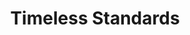 ---
ee_id: '2227'
site: '1'
type: '2'
url: 2012-061-timeless-standards
title: Timeless Standards
year: '2012'
display_year: '2012'
medium: Inkjet on Canvas
dims: 56 x 40 inches
pitch:
ps:
live_url:
related:
youtube:
related_code:
imgs: timeless-standards-2012-061-full-1-database-Lisson.jpg
subheading:
download:
add_credit:
add_credits:
commission:
layout: things-i-made
---